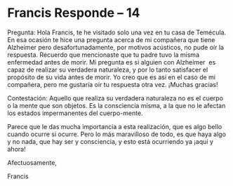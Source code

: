 # Francis Responde – 14

Pregunta: Hola Francis, te he visitado solo una vez en tu casa de Temécula. En esa ocasión te hice una pregunta acerca de mi compañera que tiene Alzheimer pero desafortunadamente, por motivos acústicos, no pude oír la respuesta. Recuerdo que mencionaste que tu padre tuvo la misma enfermedad antes de morir. Mi pregunta es si alguien con Alzheimer  es capaz de realizar su verdadera naturaleza, y por lo tanto satisfacer el propósito de su vida antes de morir. Yo creo que es así en el caso de mi compañera, pero me gustaría oír tu respuesta otra vez. ¡Muchas gracias!

Contestación: Aquello que realiza su verdadera naturaleza no es el cuerpo o la mente que son objetos. Es la consciencia misma, a la que no le afectan los estados impermanentes del cuerpo-mente.

Parece que le das mucha importancia a esta realización, que es algo bello cuando ocurre si ocurre. Pero lo más maravilloso de todo, es que haya algo y no nada, que hay ser y consciencia, y esto está ocurriendo ya ¡aquí y ahora!

Afectuosamente,

Francis

